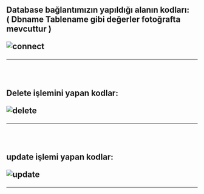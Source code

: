 <h2>Database bağlantımızın yapıldığı alanın kodları: <br/>
 ( Dbname Tablename gibi değerler fotoğrafta mevcuttur )  <br/>

![connect](https://github.com/dikiciemre/panel_screen_w_html_php/assets/103147965/1020db45-18bf-4768-8cd9-c9a0204b365c)
 <br/>
<hr/>
 <br/>
<h2>Delete işlemini yapan kodlar:

![delete](https://github.com/dikiciemre/panel_screen_w_html_php/assets/103147965/815204bc-4691-4fca-936b-4e754cec447a)
 <br/>
<hr/>
 <br/>
<h2>update işlemi yapan kodlar:
 <br/>
 
![update](https://github.com/dikiciemre/panel_screen_w_html_php/assets/103147965/e65d5e88-e799-4845-ae78-e33b3545e92c)


<hr/>
